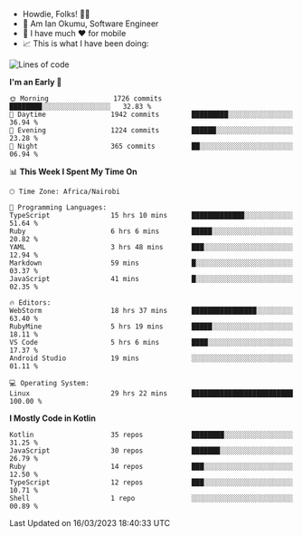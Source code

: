 
* Howdie, Folks! 👋🤓
* 🤪 Am Ian Okumu, Software Engineer
* 📱 I have much ❤️ for mobile
* 📈 This is what I have been doing:
  
<!-- <a href="https://otsembo.github.io/OtsemboPortfolio/" style="margin-right:.5%; margin-top=.5%;">
  <img align="center" src="https://github-readme-stats.vercel.app/api/top-langs/?username=otsembo&layout=compact" />
</a> -->

<!--START_SECTION:waka-->
![Lines of code](https://img.shields.io/badge/From%20Hello%20World%20I%27ve%20Written-4.2%20million%20lines%20of%20code-blue)

**I'm an Early 🐤** 

```text
🌞 Morning                1726 commits        ████████░░░░░░░░░░░░░░░░░   32.83 % 
🌆 Daytime                1942 commits        █████████░░░░░░░░░░░░░░░░   36.94 % 
🌃 Evening                1224 commits        ██████░░░░░░░░░░░░░░░░░░░   23.28 % 
🌙 Night                  365 commits         ██░░░░░░░░░░░░░░░░░░░░░░░   06.94 % 
```


📊 **This Week I Spent My Time On** 

```text
🕑︎ Time Zone: Africa/Nairobi

💬 Programming Languages: 
TypeScript               15 hrs 10 mins      █████████████░░░░░░░░░░░░   51.64 % 
Ruby                     6 hrs 6 mins        █████░░░░░░░░░░░░░░░░░░░░   20.82 % 
YAML                     3 hrs 48 mins       ███░░░░░░░░░░░░░░░░░░░░░░   12.94 % 
Markdown                 59 mins             █░░░░░░░░░░░░░░░░░░░░░░░░   03.37 % 
JavaScript               41 mins             █░░░░░░░░░░░░░░░░░░░░░░░░   02.35 % 

🔥 Editors: 
WebStorm                 18 hrs 37 mins      ████████████████░░░░░░░░░   63.40 % 
RubyMine                 5 hrs 19 mins       █████░░░░░░░░░░░░░░░░░░░░   18.11 % 
VS Code                  5 hrs 6 mins        ████░░░░░░░░░░░░░░░░░░░░░   17.37 % 
Android Studio           19 mins             ░░░░░░░░░░░░░░░░░░░░░░░░░   01.11 % 

💻 Operating System: 
Linux                    29 hrs 22 mins      █████████████████████████   100.00 % 
```

**I Mostly Code in Kotlin** 

```text
Kotlin                   35 repos            ████████░░░░░░░░░░░░░░░░░   31.25 % 
JavaScript               30 repos            ███████░░░░░░░░░░░░░░░░░░   26.79 % 
Ruby                     14 repos            ███░░░░░░░░░░░░░░░░░░░░░░   12.50 % 
TypeScript               12 repos            ███░░░░░░░░░░░░░░░░░░░░░░   10.71 % 
Shell                    1 repo              ░░░░░░░░░░░░░░░░░░░░░░░░░   00.89 % 
```




 Last Updated on 16/03/2023 18:40:33 UTC
<!--END_SECTION:waka-->

<br />
<br />
<br />
<br />
<br />
  
  </div>
<!---
otsembo/otsembo is a ✨ special ✨ repository because its `README.md` (this file) appears on your GitHub profile.
You can click the Preview link to take a look at your changes.
--->
